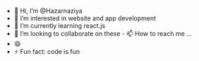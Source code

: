 - 👋 Hi, I’m @Hazarnaziya
- 👀 I’m interested in website and app development
- 🌱 I’m currently learning react.js
- 💞️ I’m looking to collaborate on these
\- 📫 How to reach me ...
- 😄 
- ⚡ Fun fact: code is fun

<!---
Hazarnaziya/Hazarnaziya is a ✨ special ✨ repository because its `README.md` (this file) appears on your GitHub profile.
You can click the Preview link to take a look at your changes.
--->
